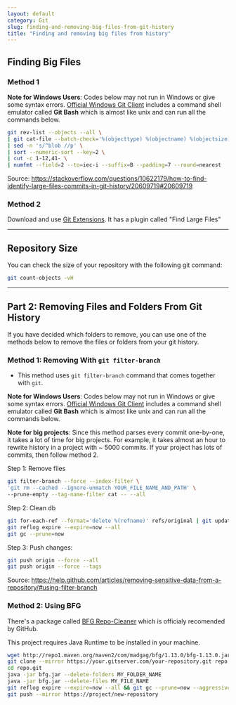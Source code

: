 ```yaml
---
layout: default
category: Git
slug: finding-and-removing-big-files-from-git-history
title: "Finding and removing big files from history"
---
```


## Finding Big Files

### Method 1

**Note for Windows Users**: Codes below may not run in Windows or give some syntax errors. [Official Windows Git Client](https://git-scm.com/download/gui/windows) includes a command shell emulator called **Git Bash** which is almost like unix and can run all the commands below.

```sh
git rev-list --objects --all \
| git cat-file --batch-check='%(objecttype) %(objectname) %(objectsize) %(rest)' \
| sed -n 's/^blob //p' \
| sort --numeric-sort --key=2 \
| cut -c 1-12,41- \
| numfmt --field=2 --to=iec-i --suffix=B --padding=7 --round=nearest
```

Source: <https://stackoverflow.com/questions/10622179/how-to-find-identify-large-files-commits-in-git-history/20609719#20609719>

### Method 2

Download and use [Git Extensions](https://sourceforge.net/projects/gitextensions/). It has a plugin called "Find Large Files"


***

## Repository Size

You can check the size of your repository with the following git command:

```sh
git count-objects -vH
```

***

## Part 2: Removing Files and Folders From Git History

If you have decided which folders to remove, you can use one of the methods below to remove the files or folders from your git history.

### Method 1: Removing With `git filter-branch`

* This method uses `git filter-branch` command that comes together with `git`.

**Note for Windows Users**: Codes below may not run in Windows or give some syntax errors. [Official Windows Git Client](https://git-scm.com/download/gui/windows) includes a command shell emulator called **Git Bash** which is almost like unix and can run all the commands below.

**Note for big projects**: Since this method parses every commit one-by-one, it takes a lot of time for big projects. For example, it takes almost an hour to rewrite history in a project with ~ 5000 commits. If your project has lots of commits, then follow method 2.

Step 1: Remove files

```sh
git filter-branch --force --index-filter \
'git rm --cached --ignore-unmatch YOUR_FILE_NAME_AND_PATH' \
--prune-empty --tag-name-filter cat -- --all
```

Step 2: Clean db

```sh
git for-each-ref --format='delete %(refname)' refs/original | git update-ref --stdin
git reflog expire --expire=now --all
git gc --prune=now
```

Step 3: Push changes:

```sh
git push origin --force --all
git push origin --force --tags
```

Source: <https://help.github.com/articles/removing-sensitive-data-from-a-repository/#using-filter-branch>

### Method 2: Using BFG

There's a package called [BFG Repo-Cleaner](https://rtyley.github.io/bfg-repo-cleaner/) which is officialy recomended by GitHub.

This project requires Java Runtime to be installed in your machine.

```sh
wget http://repo1.maven.org/maven2/com/madgag/bfg/1.13.0/bfg-1.13.0.jar bfg.jar
git clone --mirror https://your.gitserver.com/your-repository.git repo.git
cd repo.git
java -jar bfg.jar --delete-folders MY_FOLDER_NAME
java -jar bfg.jar --delete-files MY_FILE_NAME
git reflog expire --expire=now --all && git gc --prune=now --aggressive
git push --mirror https://project/new-repository
```